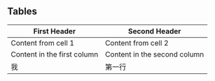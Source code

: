 
## Tables
First Header | Second Header
------------ | -------------
Content from cell 1 | Content from cell 2
Content in the first column | Content in the second column
我 | 第一行
